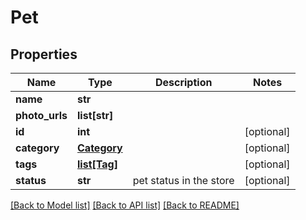 # Pet

## Properties
Name | Type | Description | Notes
------------ | ------------- | ------------- | -------------
**name** | **str** |  | 
**photo_urls** | **list[str]** |  | 
**id** | **int** |  | [optional] 
**category** | [**Category**](Category.md) |  | [optional] 
**tags** | [**list[Tag]**](Tag.md) |  | [optional] 
**status** | **str** | pet status in the store | [optional] 

[[Back to Model list]](../README.md#documentation-for-models) [[Back to API list]](../README.md#documentation-for-api-endpoints) [[Back to README]](../README.md)


